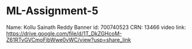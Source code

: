 # ML-Assignment-5
Name: Kollu Sainath Reddy
Banner id: 700740523
CRN: 13466
video link: https://drive.google.com/file/d/1T_DkZGHcoM-Z61RTvGVCmoFibWwe0vWC/view?usp=share_link
